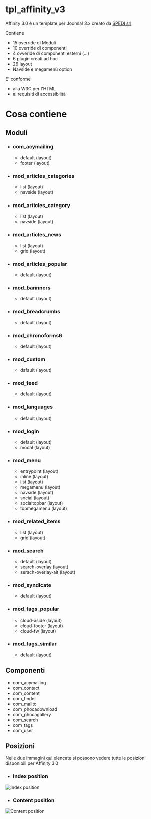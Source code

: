 # tpl_affinity_v3

Affinity 3.0 è un template per Joomla! 3.x creato da [SPEDI srl](https://www.spedi.it).

Contiene
* 15 override di Moduli
* 10 override di componenti
* 4 ovveride di componenti esterni (...)
* 6 plugin creati ad hoc
* 26 layout
* Navside e megamenù option

E' conforme
* alla W3C per l'HTML
* ai requisiti di accessibilità

# Cosa contiene

## Moduli
* ### com_acymailing
  - default (layout)
  - footer (layout)
* ### mod_articles_categories
  - list (layout)
  - navside (layout)
* ### mod_articles_category
  - list (layout)
  - navside (layout)
* ### mod_articles_news
  - list (layout)
  - grid (layout)
* ### mod_articles_popular
  - default (layout)
* ### mod_bannners
  - default (layout)
* ### mod_breadcrumbs
  - default (layout)
* ### mod_chronoforms6
  - default (layout)
* ### mod_custom
  - dafault (layout)
* ### mod_feed
  - default (layout)
* ### mod_languages
  - default (layout)
* ### mod_login
  - default (layout)
  - modal (layout)
* ### mod_menu
  - entrypoint (layout)
  - inline (layout)
  - list (layout)
  - megamenu (layout)
  - navside (layout)
  - social (layout)
  - socialtopbar (layout)
  - topmegamenu (layout)
* ### mod_related_items
  - list (layout)
  - grid (layout)
* ### mod_search
  - default (layout)
  - search-overlay (layout)
  - serach-overlay-alt (layout)
* ### mod_syndicate
  - default (layout)
* ### mod_tags_popular
  - cloud-aside (layout)
  - cloud-footer (layout)
  - cloud-fw (layout)
* ### mod_tags_similar
  - default (layout)

## Componenti
* com_acymailing
* com_contact
* com_content
* com_finder
* com_mailto
* com_phocadownload
* com_phocagallery
* com_search
* com_tags
* com_user

## Posizioni
Nelle due immagini qui elencate si possono vedere tutte le posizioni disponibili per Affinity 3.0
* ### Index position
![Index position](https://github.com/meme1991/tpl_affinity_v3/blob/master/images/template/index.png)
* ### Content position
![Content position](https://github.com/meme1991/tpl_affinity_v3/blob/master/images/template/content.png)
